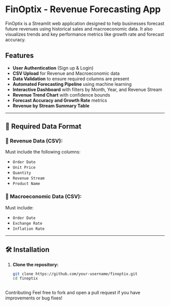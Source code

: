 #  FinOptix - Revenue Forecasting App

FinOptix is a Streamlit web application designed to help businesses forecast future revenues using historical sales and macroeconomic data. It also visualizes trends and key performance metrics like growth rate and forecast accuracy.

##  Features

- **User Authentication** (Sign up & Login)
- **CSV Upload** for Revenue and Macroeconomic data
- **Data Validation** to ensure required columns are present
- **Automated Forecasting Pipeline** using machine learning
- **Interactive Dashboard** with filters by Month, Year, and Revenue Stream
- **Revenue Trend Chart** with confidence bounds
- **Forecast Accuracy and Growth Rate** metrics
- **Revenue by Stream Summary Table**

---

## 📁 Required Data Format

### 📌 Revenue Data (CSV):
Must include the following columns:
- `Order Date`
- `Unit Price`
- `Quantity`
- `Revenue Stream`
- `Product Name`

### 📌 Macroeconomic Data (CSV):
Must include:
- `Order Date`
- `Exchange Rate`
- `Inflation Rate`

---

## 🛠 Installation

1. **Clone the repository:**
   ```bash
   git clone https://github.com/your-username/finoptix.git
   cd finoptix



Contributing
Feel free to fork and open a pull request if you have improvements or bug fixes!